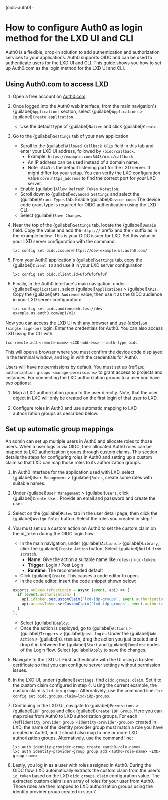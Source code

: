 (oidc-auth0)=
# How to configure Auth0 as login method for the LXD UI and CLI

Auth0 is a flexible, drop-in solution to add authentication and authorization services to your applications. Auth0 supports OIDC and can be used to authenticate users for the LXD UI and CLI. This guide shows you how to set up Auth0.com as the login method for the LXD UI and CLI.

## Using Auth0.com to access LXD

1. Open a free account on [Auth0.com](https://auth0.com/).

1. Once logged into the Auth0 web interface, from the main navigation's {guilabel}`Applications` section, select {guilabel}`Applications` > {guilabel}`Create application`.
    - Use the default type of {guilabel}`Native` and click {guilabel}`Create`.

1. Go to the {guilabel}`Settings` tab of your new application.
    - Scroll to the {guilabel}`Allowed Callback URLs` field in this tab and enter your LXD UI address, followed by `/oidc/callback`.
       - Example: `https://example.com:8443/oidc/callback`
       - An IP address can be used instead of a domain name.
       - Note `:8443` is the default listening port for the LXD server. It might differ for your setup. You can verify the LXD configuration value `core.https_address` to find the correct port for your LXD server.
    - Enable {guilabel}`Allow Refresh Token Rotation`.
    - Scroll down to {guilabel}`Advanced Settings` and select the {guilabel}`Grant Types` tab. Enable {guilabel}`Device code`.
    The device code grant type is required for OIDC authentication using the LXD CLI.
    - Select {guilabel}`Save Changes`.

1. Near the top of the {guilabel}`Settings` tab, locate the {guilabel}`Domain` field. Copy the value and add the `https://` prefix and the `/` suffix as in the example below. This is your OIDC issuer for LXD. Set this value in your LXD server configuration with the command:

       lxc config set oidc.issuer=https://dev-example.us.auth0.com/

1. From your Auth0 application's {guilabel}`Settings` tab, copy the {guilabel}`Client ID` and use it in your LXD server configuration:

       lxc config set oidc.client.id=6f6f6f6f6f6f

1. Finally, in the Auth0 interface's main navigation,  under {guilabel}`Applications`, select {guilabel}`Applications` > {guilabel}`APIs`. Copy the {guilabel}`API Audience` value, then use it as the OIDC audience in your LXD server configuration:

       lxc config set oidc.audience=https://dev-example.us.auth0.com/api/v2/

Now you can access the LXD UI with any browser and use {abbr}`SSO (single sign-on)` login. Enter the credentials for Auth0.
You can also access LXD using the CLI with

    lxc remote add <remote-name> <LXD-address> --auth-type oidc

This will open a browser where you must confirm the device code displayed in the terminal window, and log in with the credentials for Auth0.

Users will have no permissions by default. You must set up {ref}`LXD authorization groups <manage-permissions>` to grant access to projects and instances. For connecting the LXD authorization groups to a user you have two options:

1. Map a LXD authorization group to the user directly. Note, that the user object in LXD will only be created on the first login of that user to LXD.

1. Configure roles in Auth0 and use automatic mapping to LXD authorization groups as described below.

## Set up automatic group mappings
An admin can set up multiple users in Auth0 and allocate roles to those users. When a user logs in via OIDC, their allocated Auth0 roles can be mapped to LXD authorization groups through custom claims. This section details the steps for configuring roles in Auth0 and setting up a custom claim so that LXD can map those roles to its authorization groups.

1. In Auth0 interface for the application used with LXD, select {guilabel}`User Management` > {guilabel}`Roles`, create some roles with suitable names.

1. Under {guilabel}`User Management` > {guilabel}`Users`, click {guilabel}`Create User`. Provide an email and password and create the user.

1. Select on the {guilabel}`Roles` tab in the user detail page, then click the {guilabel}`Assign Roles` button. Select the roles you created in step 1.

1. You must set up a custom action on Auth0 to set the custom claim on the id_token during the OIDC login flow.
    - In the main navigation, under {guilabel}`Actions` > {guilabel}`Library`, click the {guilabel}`Create Action` button. Select {guilabel}`Build from scratch`.
       - **Name**: Give the action a suitable name like `roles-in-id-token`.
       - **Trigger**: Login / Post Login
       - **Runtime**: The recommended default
    - Click {guilabel}`Create`. This causes a code editor to open.
    - In the code editor, insert the code snippet shown below:

    ```javascript
    exports.onExecutePostLogin = async (event, api) => {
      if (event.authorization) {
        api.idToken.setCustomClaim(`lxd-idp-groups`, event.authorization.roles);
        api.accessToken.setCustomClaim(`lxd-idp-groups`, event.authorization.roles);
      }
    };
    ```

    - Select {guilabel}`Deploy`.
    - Once the action is deployed, go to {guilabel}`Actions` > {guilabel}`Triggers` > {guilabel}`post-login`. Under the {guilabel}`Add Action` > {guilabel}`Custom` tab, drag the action you just created and drop it in between the {guilabel}`Start` and {guilabel}`Complete` nodes of the Login flow. Select {guilabel}`Apply` to save the changes.

1. Navigate to the LXD UI. First authenticate with the UI using a trusted certificate so that you can configure server settings without permission issues.

1. In the LXD UI, under {guilabel}`settings`, find `oidc.groups.claim`. Set it to the custom claim configured in step 4. Using the current example, the custom claim is `lxd-idp-groups`. Alternatively, use the command line: `lxc config set oidc.groups.claim=lxd-idp-groups`.

1. Continuing in the LXD UI, navigate to {guilabel}`Permissions` > {guilabel}`IDP groups` and click {guilabel}`Create IDP Group`. Here you can map roles from Auth0 to LXD authorization groups. For each {ref}`identity provider group <identity-provider-groups>` created in LXD, the name of the identity provider group must match a role you have created in Auth0, and it should also map to one or more LXD authorization groups. Alternatively, use the command line:

       lxc auth identity-provider-group create <auth0-role-name>
       lxc auth identity-provider-group group add <auth0-role-name> <LXD-group-name>

1. Lastly, you log in as a user with roles assigned in Auth0. During the OIDC flow, LXD automatically extracts the custom claim from the user's `id_token` based on the LXD `oidc.groups.claim` configuration value. The extracted custom claim is an array of roles for your user from Auth0. Those roles are then mapped to LXD authorization groups using the identity provider group created in step 7.
